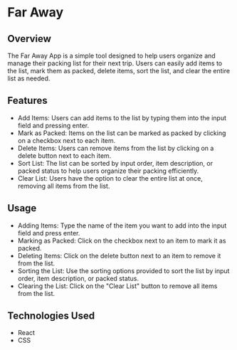 # Far Away

## Overview
The Far Away App is a simple tool designed to help users organize and manage their packing list for their next trip. Users can easily add items to the list, mark them as packed, delete items, sort the list, and clear the entire list as needed.

## Features
* Add Items: Users can add items to the list by typing them into the input field and pressing enter.
* Mark as Packed: Items on the list can be marked as packed by clicking on a checkbox next to each item.
* Delete Items: Users can remove items from the list by clicking on a delete button next to each item.
* Sort List: The list can be sorted by input order, item description, or packed status to help users organize their packing efficiently.
* Clear List: Users have the option to clear the entire list at once, removing all items from the list.

## Usage
* Adding Items: Type the name of the item you want to add into the input field and press enter.
* Marking as Packed: Click on the checkbox next to an item to mark it as packed.
* Deleting Items: Click on the delete button next to an item to remove it from the list.
* Sorting the List: Use the sorting options provided to sort the list by input order, item description, or packed status.
* Clearing the List: Click on the "Clear List" button to remove all items from the list.

## Technologies Used
* React
* CSS
